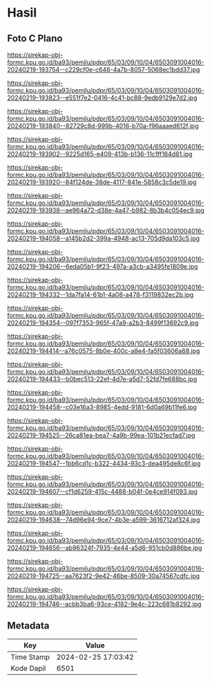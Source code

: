 # Hasil

## Foto C Plano

https://sirekap-obj-formc.kpu.go.id/ba93/pemilu/pdpr/65/03/09/10/04/6503091004016-20240219-193754--c229cf0e-c646-4a7b-8057-5068ec1bdd37.jpg

https://sirekap-obj-formc.kpu.go.id/ba93/pemilu/pdpr/65/03/09/10/04/6503091004016-20240219-193823--e551f7e2-0416-4c41-bc88-9edb9129e7d2.jpg

https://sirekap-obj-formc.kpu.go.id/ba93/pemilu/pdpr/65/03/09/10/04/6503091004016-20240219-193840--82729c8d-999b-4016-b70a-f96aaaed612f.jpg

https://sirekap-obj-formc.kpu.go.id/ba93/pemilu/pdpr/65/03/09/10/04/6503091004016-20240219-193902--9225d165-e409-413b-b136-11c1ff164d81.jpg

https://sirekap-obj-formc.kpu.go.id/ba93/pemilu/pdpr/65/03/09/10/04/6503091004016-20240219-193920--84f124de-38de-4117-841e-5858c3c5de19.jpg

https://sirekap-obj-formc.kpu.go.id/ba93/pemilu/pdpr/65/03/09/10/04/6503091004016-20240219-193938--ae964a72-d38e-4a47-b982-8b3b4c054ec9.jpg

https://sirekap-obj-formc.kpu.go.id/ba93/pemilu/pdpr/65/03/09/10/04/6503091004016-20240219-194058--a145b2d2-399a-4948-ac13-705d9da103c5.jpg

https://sirekap-obj-formc.kpu.go.id/ba93/pemilu/pdpr/65/03/09/10/04/6503091004016-20240219-194206--6eda05b1-9f23-497a-a3cb-a3495fe1809e.jpg

https://sirekap-obj-formc.kpu.go.id/ba93/pemilu/pdpr/65/03/09/10/04/6503091004016-20240219-194332--1da7fa14-61b1-4a08-a478-f3119832ec2b.jpg

https://sirekap-obj-formc.kpu.go.id/ba93/pemilu/pdpr/65/03/09/10/04/6503091004016-20240219-194354--097f7353-965f-47a9-a2b3-8499f13692c9.jpg

https://sirekap-obj-formc.kpu.go.id/ba93/pemilu/pdpr/65/03/09/10/04/6503091004016-20240219-194414--a76c0575-8b0e-400c-a8e4-fa5f03606a68.jpg

https://sirekap-obj-formc.kpu.go.id/ba93/pemilu/pdpr/65/03/09/10/04/6503091004016-20240219-194433--b0bec513-22ef-4d7e-a5d7-52fd7fe688bc.jpg

https://sirekap-obj-formc.kpu.go.id/ba93/pemilu/pdpr/65/03/09/10/04/6503091004016-20240219-194458--c03e16a3-8985-4edd-9181-6d0a69b11fe6.jpg

https://sirekap-obj-formc.kpu.go.id/ba93/pemilu/pdpr/65/03/09/10/04/6503091004016-20240219-194525--26ca81ea-bea7-4a9b-99ea-101b21ecfad7.jpg

https://sirekap-obj-formc.kpu.go.id/ba93/pemilu/pdpr/65/03/09/10/04/6503091004016-20240219-194547--1bb6cd1c-b322-4434-93c3-dea495de8c6f.jpg

https://sirekap-obj-formc.kpu.go.id/ba93/pemilu/pdpr/65/03/09/10/04/6503091004016-20240219-194607--cf1d6259-415c-4488-b04f-0e4ce914f093.jpg

https://sirekap-obj-formc.kpu.go.id/ba93/pemilu/pdpr/65/03/09/10/04/6503091004016-20240219-194638--74d96e94-9ce7-4b3e-a599-3616712af324.jpg

https://sirekap-obj-formc.kpu.go.id/ba93/pemilu/pdpr/65/03/09/10/04/6503091004016-20240219-194656--ab96324f-7935-4e44-a5d6-951cb0d886be.jpg

https://sirekap-obj-formc.kpu.go.id/ba93/pemilu/pdpr/65/03/09/10/04/6503091004016-20240219-194725--aa7623f2-9e42-46be-8509-30a74567cdfc.jpg

https://sirekap-obj-formc.kpu.go.id/ba93/pemilu/pdpr/65/03/09/10/04/6503091004016-20240219-194746--acbb3ba6-93ce-4182-9e4c-223c681b8292.jpg


## Metadata

| Key        | Value               |
| ---------- | ------------------- |
| Time Stamp | 2024-02-25 17:03:42 |
| Kode Dapil | 6501                |



